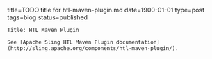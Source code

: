 title=TODO title for htl-maven-plugin.md 
date=1900-01-01
type=post
tags=blog
status=published
~~~~~~
Title: HTL Maven Plugin

See [Apache Sling HTL Maven Plugin documentation](http://sling.apache.org/components/htl-maven-plugin/).
